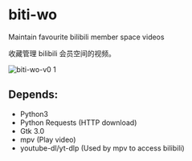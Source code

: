 # biti-wo
Maintain favourite bilibili member space videos

收藏管理 bilibili 会员空间的视频。

![biti-wo-v0 1](https://user-images.githubusercontent.com/1501849/167299338-6bbd79de-2522-4e19-b65f-05ac1b0cf1bc.png)

## Depends:

* Python3
* Python Requests (HTTP download)
* Gtk 3.0
* mpv (Play video)
* youtube-dl/yt-dlp (Used by mpv to access bilibili)


